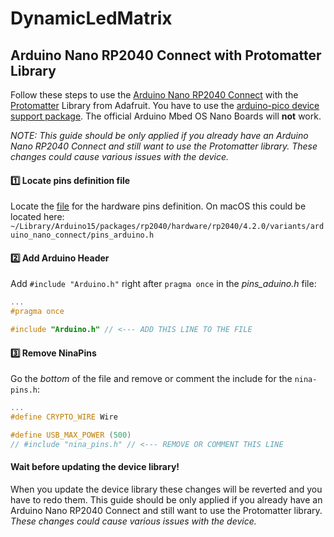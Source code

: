 # DynamicLedMatrix

## Arduino Nano RP2040 Connect with Protomatter Library
Follow these steps to use the [Arduino Nano RP2040 Connect](https://docs.arduino.cc/hardware/nano-rp2040-connect/) with the [Protomatter](https://github.com/adafruit/Adafruit_Protomatter) Library from Adafruit. You have to use the [arduino-pico device support package](https://github.com/earlephilhower/arduino-pico). The official Arduino Mbed OS Nano Boards will **not** work.

_NOTE: This guide should be only applied if you already have an Arduino Nano RP2040 Connect and still want to use the Protomatter library. These changes could cause various issues with the device._

#### 1️⃣ Locate pins definition file
Locate the [file](https://github.com/earlephilhower/arduino-pico/blob/master/variants/arduino_nano_connect/pins_arduino.h) for the hardware pins definition. On macOS this could be located here:
`~/Library/Arduino15/packages/rp2040/hardware/rp2040/4.2.0/variants/arduino_nano_connect/pins_arduino.h`

#### 2️⃣ Add Arduino Header
Add `#include "Arduino.h"` right after `pragma once` in the _pins_aduino.h_ file:
```C++
...
#pragma once

#include "Arduino.h" // <--- ADD THIS LINE TO THE FILE
```

#### 3️⃣ Remove NinaPins
Go the _bottom_ of the file and remove or comment the include for the `nina-pins.h`:
```C++
...
#define CRYPTO_WIRE Wire

#define USB_MAX_POWER (500)
// #include "nina_pins.h" // <--- REMOVE OR COMMENT THIS LINE
```

#### Wait before updating the device library!
When you update the device library these changes will be reverted and you have to redo them. This guide should be only applied if you already have an Arduino Nano RP2040 Connect and still want to use the Protomatter library. _These changes could cause various issues with the device._
